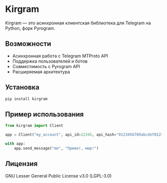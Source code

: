 # Kirgram

Kirgram — это асинхронная клиентская библиотека для Telegram на Python, форк Pyrogram.

## Возможности
- Асинхронная работа с Telegram MTProto API
- Поддержка пользователей и ботов
- Совместимость с Pyrogram API
- Расширяемая архитектура

## Установка
```bash
pip install kirgram
```

## Пример использования
```python
from kirgram import Client

app = Client("my_account", api_id=12345, api_hash="0123456789abcdef0123456789abcdef")

with app:
    app.send_message("me", "Привет, мир!")
```

## Лицензия
GNU Lesser General Public License v3.0 (LGPL-3.0)
